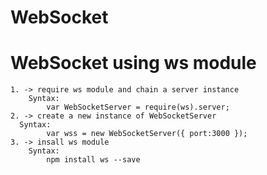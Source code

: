# WebSocket


# WebSocket using ws module
    1. -> require ws module and chain a server instance
        Syntax:
            var WebSocketServer = require(ws).server;
    2. -> create a new instance of WebSocketServer
      Syntax:
            var wss = new WebSocketServer({ port:3000 });
    3. -> insall ws module
        Syntax:
            npm install ws --save